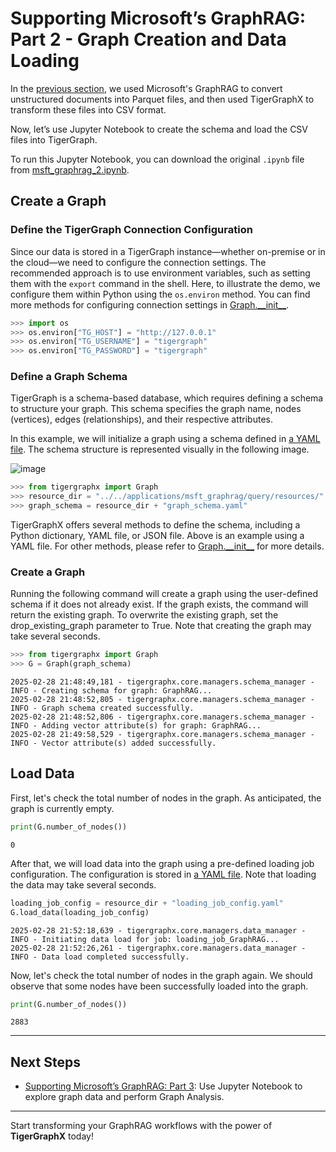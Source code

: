 # Supporting Microsoft’s GraphRAG: Part 2 - Graph Creation and Data Loading

In the [previous section](../msft_graphrag_1), we used Microsoft's GraphRAG to convert unstructured documents into Parquet files, and then used TigerGraphX to transform these files into CSV format.

Now, let’s use Jupyter Notebook to create the schema and load the CSV files into TigerGraph.

To run this Jupyter Notebook, you can download the original `.ipynb` file from [msft_graphrag_2.ipynb](https://github.com/tigergraph/tigergraphx/tree/main/docs/graphrag/msft_graphrag_2.ipynb).

## Create a Graph
### Define the TigerGraph Connection Configuration
Since our data is stored in a TigerGraph instance—whether on-premise or in the cloud—we need to configure the connection settings. The recommended approach is to use environment variables, such as setting them with the `export` command in the shell. Here, to illustrate the demo, we configure them within Python using the `os.environ` method. You can find more methods for configuring connection settings in [Graph.\_\_init\_\_](../../reference/01_core/graph/#tigergraphx.core.graph.Graph.__init__).


```python
>>> import os
>>> os.environ["TG_HOST"] = "http://127.0.0.1"
>>> os.environ["TG_USERNAME"] = "tigergraph"
>>> os.environ["TG_PASSWORD"] = "tigergraph"
```

### Define a Graph Schema
TigerGraph is a schema-based database, which requires defining a schema to structure your graph. This schema specifies the graph name, nodes (vertices), edges (relationships), and their respective attributes.

In this example, we will initialize a graph using a schema defined in [a YAML file](https://github.com/tigergraph/tigergraphx/blob/main/applications/msft_graphrag/query/resources/graph_schema.yaml). The schema structure is represented visually in the following image.

![image](https://github.com/tigergraph/tigergraphx/blob/main/docs/images/graphrag/schema.png?raw=true)


```python
>>> from tigergraphx import Graph
>>> resource_dir = "../../applications/msft_graphrag/query/resources/"
>>> graph_schema = resource_dir + "graph_schema.yaml"
```

TigerGraphX offers several methods to define the schema, including a Python dictionary, YAML file, or JSON file. Above is an example using a YAML file. For other methods, please refer to [Graph.\_\_init\_\_](../../reference/01_core/graph/#tigergraphx.core.graph.Graph.__init__) for more details.

### Create a Graph
Running the following command will create a graph using the user-defined schema if it does not already exist. If the graph exists, the command will return the existing graph. To overwrite the existing graph, set the drop_existing_graph parameter to True. Note that creating the graph may take several seconds.


```python
>>> from tigergraphx import Graph
>>> G = Graph(graph_schema)
```

    2025-02-28 21:48:49,181 - tigergraphx.core.managers.schema_manager - INFO - Creating schema for graph: GraphRAG...
    2025-02-28 21:48:52,805 - tigergraphx.core.managers.schema_manager - INFO - Graph schema created successfully.
    2025-02-28 21:48:52,806 - tigergraphx.core.managers.schema_manager - INFO - Adding vector attribute(s) for graph: GraphRAG...
    2025-02-28 21:49:58,529 - tigergraphx.core.managers.schema_manager - INFO - Vector attribute(s) added successfully.


## Load Data
First, let's check the total number of nodes in the graph. As anticipated, the graph is currently empty.


```python
print(G.number_of_nodes())
```

    0


After that, we will load data into the graph using a pre-defined loading job configuration. The configuration is stored in [a YAML file](https://github.com/tigergraph/tigergraphx/blob/main/applications/msft_graphrag/query/resources/loading_job_config.yaml). Note that loading the data may take several seconds.


```python
loading_job_config = resource_dir + "loading_job_config.yaml"
G.load_data(loading_job_config)
```

    2025-02-28 21:52:18,639 - tigergraphx.core.managers.data_manager - INFO - Initiating data load for job: loading_job_GraphRAG...
    2025-02-28 21:52:26,261 - tigergraphx.core.managers.data_manager - INFO - Data load completed successfully.


Now, let's check the total number of nodes in the graph again. We should observe that some nodes have been successfully loaded into the graph.


```python
print(G.number_of_nodes())
```

    2883


---

## Next Steps

- [Supporting Microsoft’s GraphRAG: Part 3](../msft_graphrag_3): Use Jupyter Notebook to explore graph data and perform Graph Analysis.

---

Start transforming your GraphRAG workflows with the power of **TigerGraphX** today!
